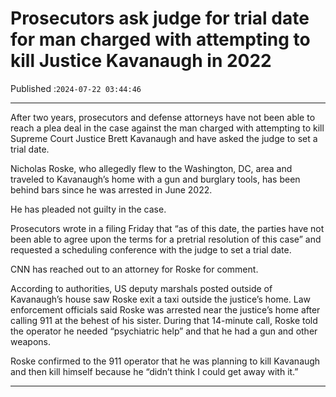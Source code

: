 # Prosecutors ask judge for trial date for man charged with attempting to kill Justice Kavanaugh in 2022

Published :`2024-07-22 03:44:46`

---

After two years, prosecutors and defense attorneys have not been able to reach a plea deal in the case against the man charged with attempting to kill Supreme Court Justice Brett Kavanaugh and have asked the judge to set a trial date.

Nicholas Roske, who allegedly flew to the Washington, DC, area and traveled to Kavanaugh’s home with a gun and burglary tools, has been behind bars since he was arrested in June 2022.

He has pleaded not guilty in the case.

Prosecutors wrote in a filing Friday that “as of this date, the parties have not been able to agree upon the terms for a pretrial resolution of this case” and requested a scheduling conference with the judge to set a trial date.

CNN has reached out to an attorney for Roske for comment.

According to authorities, US deputy marshals posted outside of Kavanaugh’s house saw Roske exit a taxi outside the justice’s home. Law enforcement officials said Roske was arrested near the justice’s home after calling 911 at the behest of his sister. During that 14-minute call, Roske told the operator he needed “psychiatric help” and that he had a gun and other weapons.

Roske confirmed to the 911 operator that he was planning to kill Kavanaugh and then kill himself because he “didn’t think I could get away with it.”

---

